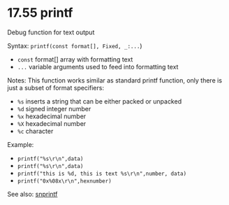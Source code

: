 # 17.55 printf

Debug function for text output

Syntax: `printf(const format[], Fixed, _:...`\)

* `const` format\[\] array with formatting text 
* `...` variable arguments used to feed into formatting text

Notes: This function works similar as standard printf function, only there is just a subset of format specifiers:

* `%s` inserts a string that can be either packed or unpacked 
* `%d` signed integer number 
* `%x` hexadecimal number 
* `%X` hexadecimal number 
* `%c` character 

Example:

* `printf("%s\r\n",data)` 
* `printf("%s\r\n",data)` 
* `printf("this is %d, this is text %s\r\n",number, data)` 
* `printf("0x%08x\r\n",hexnumber)` 

See also: [snprintf](/17-api-native-functions/1756-snprintf.md)

